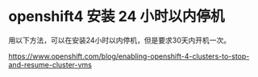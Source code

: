 # openshift4 安装 24 小时以内停机

用以下方法，可以在安装24小时以内停机，但是要求30天内开机一次。

https://www.openshift.com/blog/enabling-openshift-4-clusters-to-stop-and-resume-cluster-vms

